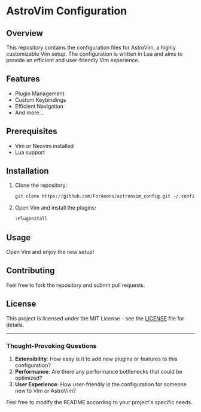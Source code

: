 # AstroVim Configuration

## Overview

This repository contains the configuration files for AstroVim, a highly customizable Vim setup. The configuration is written in Lua and aims to provide an efficient and user-friendly Vim experience.

## Features

- Plugin Management
- Custom Keybindings
- Efficient Navigation
- And more...

## Prerequisites

- Vim or Neovim installed
- Lua support

## Installation

1. Clone the repository:

   ```bash
   git clone https://github.com/ForAeons/astronvim_config.git ~/.config/nvim
   ```

2. Open Vim and install the plugins:

   ```bash
   :PlugInstall
   ```

## Usage

Open Vim and enjoy the new setup!

## Contributing

Feel free to fork the repository and submit pull requests.

## License

This project is licensed under the MIT License - see the [LICENSE](LICENSE) file for details.

---

### Thought-Provoking Questions

1. **Extensibility**: How easy is it to add new plugins or features to this configuration?
2. **Performance**: Are there any performance bottlenecks that could be optimized?
3. **User Experience**: How user-friendly is the configuration for someone new to Vim or AstroVim?

Feel free to modify the README according to your project's specific needs.

